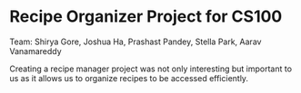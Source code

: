 # Recipe Organizer Project for CS100
Team: Shirya Gore, Joshua Ha, Prashast Pandey, Stella Park, Aarav Vanamareddy

Creating a recipe manager project was not only interesting but important to us as it allows us to organize recipes to be accessed efficiently.
